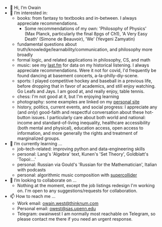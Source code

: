 - 👋 Hi, I’m Owain
- 👀 I’m interested in: 
    - books: from fantasy to textbooks and in-between. I always appreciate recommendations. 
        - Some recommendations of my own: 'Philosophy of Physics' (Max Planck, particularly the final 8pgs of Ch1), 'A Very Easy Death' (Simone de Beauvoir), 'We' (Yevgeni Zamyatin)
    - fundamental questions about truth/knowledge/learnability/communication, and philosophy more broadly
    - formal logic, and related applications in philosophy, CS, and math
    - music: see my [last.fm](http://last.fm/user/owainwest) for data on my historical listening. I always appreciate recommendations. Were it not for covid, I'd frequently be found dancing at basement concerts, a-la-philly-diy-scene. 
    - sports: I played competitive hockey and baseball in a previous life, before dropping that in favor of academics, and still enjoy watching. Go Leafs and Jays. I am good at, and really enjoy, table tennis. 
    - chess: I'm not good at it, but I'm enjoying learning
    - photography: some examples are linked on my [personal site](http://owainwest.com)
    - history, politics, current events, and social progress: I appreciate any (and *only*) good-faith and respectful conversation about these hot-button issues. I particularly care about both world and national: income and standard-of-living inequality, healthcare accessibility (both mental and physical), education access, open access to information, and more generally the rights and treatment of marginalized groups. 
- 🌱 I’m currently learning ...
  - job-tech-related: improving python and data-engineering skills
  - personal: Lang's 'Algebra' text, Kunen's 'Set Theory', Goldblatt's 'Topoi:...'
  - personal: Russian via Gould's 'Russian for the Mathematician', Italian with podcasts
  - personal: algorithmic music composition with [supercollider](http://supercollider.github.io)
- 💞️ I’m looking to collaborate on ...
  - Nothing at the moment, except the job listings redesign I'm working on. I'm open to any suggestions/requests for collaboration. 
- 📫 How to reach me ...
  - Work email: owain.west@thinknum.com
  - Personal email: owest@sas.upenn.edu
  - Telegram: owainwest
  I am normally most reachable on Telegram, so please contact me there if you need an urgent response. 
  
